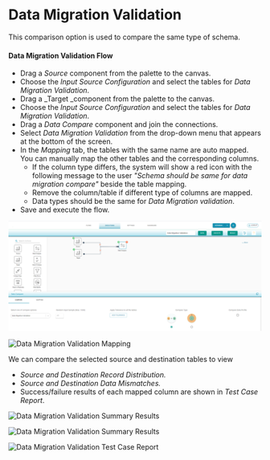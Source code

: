 # Data Migration Validation

This comparison option is used to compare the same type of schema.

#### **Data Migration Validation Flow**

* Drag a _Source_ component from the palette to the canvas.
* Choose the _Input Source Configuration_ and select the tables for _Data Migration Validation_.
* Drag a \_Target \_component from the palette to the canvas.
* Choose the _Input Source Configuration_ and select the tables for _Data Migration Validation_.
* Drag a _Data Compare_ component and join the connections.
* Select _Data Migration Validation_ from the drop-down menu that appears at the bottom of the screen.
* In the _Mapping_ tab, the tables with the same name are auto mapped. You can manually map the other tables and the corresponding columns.
  * If the column type differs, the system will show a red icon with the following message to the user _"Schema should be same for data migration compare"_ beside the table mapping.
  * Remove the column/table if different type of columns are mapped.
  * Data types should be the same for _Data Migration validation_.
* Save and execute the flow.

![Data Migration Validation Comparison](../../../../.gitbook/assets/dmv1.png)

![Data Migration Validation Mapping](../../../../.gitbook/assets/dmv\_mapping.png)

We can compare the selected source and destination tables to view

* _Source and Destination Record Distribution._
* _Source and Destination Data Mismatches._
* Success/failure results of each mapped column are shown in _Test Case Report_.

![Data Migration Validation Summary Results](<../../../../.gitbook/assets/dmv\_summary (1).png>)

![Data Migration Validation Summary Results](../../../../.gitbook/assets/dmv\_result.png)

![Data Migration Validation Test Case Report](../../../../.gitbook/assets/dmv\_tstcases.png)
